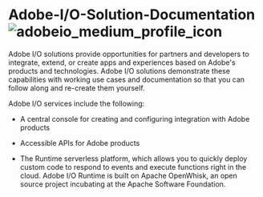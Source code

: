 # Adobe-I/O-Solution-Documentation              ![adobeio_medium_profile_icon](https://user-images.githubusercontent.com/29133525/33696410-5e83c93a-dabf-11e7-8be0-195d76aaca74.png)





Adobe I/O solutions provide opportunities for partners and developers to integrate, extend, or create apps and experiences based on Adobe's products and technologies. Adobe I/O solutions demonstrate these capabilities with working use cases and documentation so that you can follow along and re-create them yourself.  

Adobe I/O services include the following:

* A central console for creating and configuring integration with Adobe products

* Accessible APIs for Adobe products

* The Runtime serverless platform, which allows you to quickly deploy custom code to respond to events and execute functions right in the cloud. Adobe I/O Runtime is built on Apache OpenWhisk, an open source project incubating at the Apache Software Foundation.



